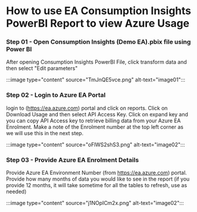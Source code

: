# How to use EA Consumption Insights PowerBI Report to view Azure Usage

### Step 01 - Open Consumption Insights (Demo EA).pbix file using Power BI 
After opening Consumption Insights PowerBI File, click transform data and then select "Edit parameters" 

:::image type="content" source="TmJnQE5vce.png" alt-text="image01":::


### Step 02 -  Login to Azure EA Portal 
login to (https://ea.azure.com) portal and click on reports. Click on Download Usage and then select API Access Key.
Click on expand key and you can copy API Access key to retrieve billing data from your Azure EA Enrolment. Make a note of the Enrolment number at the top left corner as we will use this in the next step. 

:::image type="content" source="oFlWS2shS3.png" alt-text="image02":::

### Step 03 - Provide Azure EA Enrolment Details
Provide Azure EA Environment Number (from https://ea.azure.com) portal. Provide how many months of data you would like to see in the report (if you provide 12 months, it will take sometime for all the tables to refresh, use as needed)

:::image type="content" source="j1NOpICm2x.png" alt-text="image02":::

